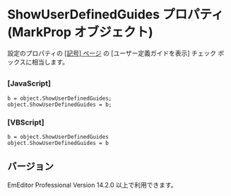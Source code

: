 # ShowUserDefinedGuides プロパティ (MarkProp オブジェクト)

設定のプロパティの [\[記号\] ページ](../../dlg/properties/marks/index) の \[ユーザー定義ガイドを表示\] チェック ボックスに相当します。

## 

### \[JavaScript\]

```
b = object.ShowUserDefinedGuides;
object.ShowUserDefinedGuides = b;
```

### \[VBScript\]

```
b = object.ShowUserDefinedGuides
object.ShowUserDefinedGuides = b
```

## バージョン

EmEditor Professional Version 14.2.0 以上で利用できます。
